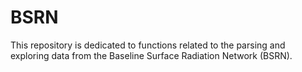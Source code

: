 # BSRN

This repository is dedicated to functions related to the parsing and exploring data from the Baseline Surface Radiation Network (BSRN).
